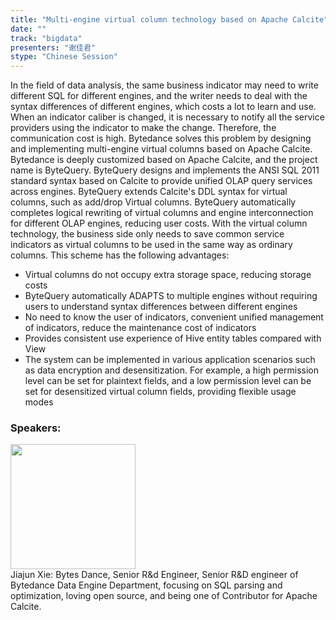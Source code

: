 ```yaml
---
title: "Multi-engine virtual column technology based on Apache Calcite"
date: "" 
track: "bigdata"
presenters: "谢佳君"
stype: "Chinese Session"
---
```

In the field of data analysis, the same business indicator may need to write different SQL for different engines, and the writer needs to deal with the syntax differences of different engines, which costs a lot to learn and use. When an indicator caliber is changed, it is necessary to notify all the service providers using the indicator to make the change. Therefore, the communication cost is high. Bytedance solves this problem by designing and implementing multi-engine virtual columns based on Apache Calcite.
Bytedance is deeply customized based on Apache Calcite, and the project name is ByteQuery. ByteQuery designs and implements the ANSI SQL 2011 standard syntax based on Calcite to provide unified OLAP query services across engines. ByteQuery extends Calcite's DDL syntax for virtual columns, such as add/drop Virtual columns. ByteQuery automatically completes logical rewriting of virtual columns and engine interconnection for different OLAP engines, reducing user costs. With the virtual column technology, the business side only needs to save common service indicators as virtual columns to be used in the same way as ordinary columns. This scheme has the following advantages:
- Virtual columns do not occupy extra storage space, reducing storage costs
- ByteQuery automatically ADAPTS to multiple engines without requiring users to understand syntax differences between different engines
- No need to know the user of indicators, convenient unified management of indicators, reduce the maintenance cost of indicators
- Provides consistent use experience of Hive entity tables compared with View
- The system can be implemented in various application scenarios such as data encryption and desensitization. For example, a high permission level can be set for plaintext fields, and a low permission level can be set for desensitized virtual column fields, providing flexible usage modes
 ### Speakers: 
 <img src="images/speaker/1187.png" width="200" /><br>Jiajun Xie: Bytes Dance, Senior R&d Engineer, Senior R&D engineer of Bytedance Data Engine Department, focusing on SQL parsing and optimization, loving open source, and being one of Contributor for Apache Calcite.

 